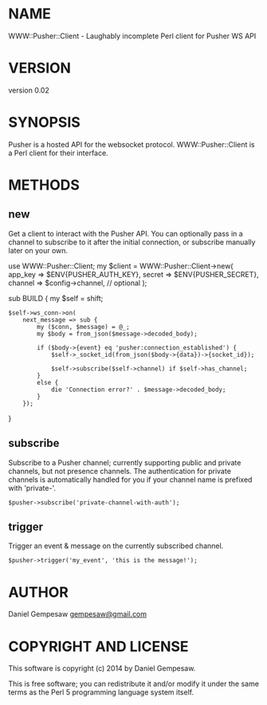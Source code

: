 # NAME

WWW::Pusher::Client - Laughably incomplete Perl client for Pusher WS API

# VERSION

version 0.02

# SYNOPSIS

Pusher is a hosted API for the websocket protocol. WWW::Pusher::Client
is a Perl client for their interface.

# METHODS

## new

Get a client to interact with the Pusher API. You can optionally pass in a channel to subscribe to it after the initial connection, or subscribe manually later on your own.

use WWW::Pusher::Client;
my $client =  WWW::Pusher::Client->new(
    app\_key => $ENV{PUSHER\_AUTH\_KEY},
    secret => $ENV{PUSHER\_SECRET},
    channel => $config->channel, // optional
);

sub BUILD {
    my $self = shift;

    $self->ws_conn->on(
        next_message => sub {
            my ($conn, $message) = @_;
            my $body = from_json($message->decoded_body);

            if ($body->{event} eq 'pusher:connection_established') {
                $self->_socket_id(from_json($body->{data})->{socket_id});

                $self->subscribe($self->channel) if $self->has_channel;
            }
            else {
                die 'Connection error?' . $message->decoded_body;
            }
        });
}

## subscribe

Subscribe to a Pusher channel; currently supporting public and private
channels, but not presence channels. The authentication for private
channels is automatically handled for you if your channel name is
prefixed with 'private-'.

    $pusher->subscribe('private-channel-with-auth');

## trigger

Trigger an event & message on the currently subscribed channel.

    $pusher->trigger('my_event', 'this is the message!');

# AUTHOR

Daniel Gempesaw <gempesaw@gmail.com>

# COPYRIGHT AND LICENSE

This software is copyright (c) 2014 by Daniel Gempesaw.

This is free software; you can redistribute it and/or modify it under
the same terms as the Perl 5 programming language system itself.
